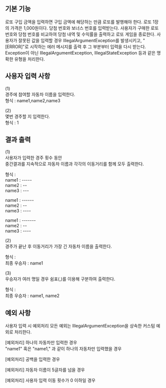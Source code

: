 ## 기본 기능
로또 구입 금액을 입력하면 구입 금액에 해당하는 만큼 로또를 발행해야 한다.
로또 1장의 가격은 1,000원이다.
당첨 번호와 보너스 번호를 입력받는다.
사용자가 구매한 로또 번호와 당첨 번호를 비교하여 당첨 내역 및 수익률을 출력하고 로또 게임을 종료한다.
사용자가 잘못된 값을 입력할 경우 IllegalArgumentException를 발생시키고, "[ERROR]"로 시작하는 에러 메시지를 출력 후 그 부분부터 입력을 다시 받는다.
Exception이 아닌 IllegalArgumentException, IllegalStateException 등과 같은 명확한 유형을 처리한다.

## 사용자 입력 사항
(1) <br>
경주에 참여할 자동차 이름을 입력한다. <br>
형식 : name1,name2,name3

(2) <br>
몇번 경주할 지 입력한다. <br>
형식 : 1

## 결과 출력

(1) <br>
사용자가 입력한 경주 횟수 동안  <br>
중간결과를 지속적으로 자동차 이름과 각각의 이동거리를 함께 모두 출력한다. <br>

형식 : <br>
name1 : ----- <br>
name2 : -- <br>
name3 : --- <br>

name1 : ------ <br>
name2 : -- <br>
name3 : ---- <br>

name1 : ------- <br>
name2 : -- <br>
name3 : ---- <br>

(2) <br>
경주가 끝난 후 이동거리가 가장 긴 자동차 이름을 출력한다. <br>

형식 : <br>
최종 우승자 : name1

(3) <br>
우승자가 여러 명일 경우 쉼표(,)를 이용해 구분하여 출력한다. <br>

형식 : <br>
최종 우승자 : name1, name2


## 예외 사항
사용자 입력 시 예외처리 모든 예외는 IllegalArgumentException을 상속한 커스텀 예외로 처리한다. <br>

[예외처리] 하나의 자동차만 입력한 경우 <br>
"name1" 혹은 "name1," 과 같이 하나의 자동차만 입력했을 경우 <br>

[예외처리] 공백을 입력한 경우 <br>

[예외처리] 자동차 이름이 5글자를 넘을 경우 <br>

[예외처리] 사용자 입력 이동 횟수가 0 이하일 경우 <br>